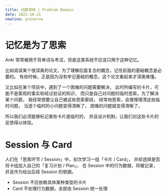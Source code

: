```yaml
---
title: 问题领域 / Problem Domain
date: 2021-10-21
newline: preserve
---
```


# 记忆是为了思索

Anki 常常被用于背单词与考试，但是这类系统不应该只用于这种记忆。

比如阅读某个很深奥的论文，为了理解后面复合的概念，记住前面的基础概念是必要的。
有些时候，正是因为没有牢记基础的概念，这个论文看起来才深奥难懂。

又比如在某个项目中，遇到了一个困难的问题需要解决，
此时所编写的卡片，可能不是客观的事实和经过验证的知识，
而只是自己对问题的临时思索，为了解决某个问题，
我经常想要让自己被这些思索萦绕，
经常地思索，会慢慢理清这些临时问题，
当逐个临时的小问题变得清晰了，
困难的问题就变得清晰了。

所以我们必须能够标记某些卡片是临时的，
并且设计机制，让我们对这些卡片的反馈得以体现。

# Session 与 Card

人们在「思索环节 / Session」中，初次学习一组「卡片 / Card」，
并却选择是否将卡组加入自己的「复习计划 / Plan」，
在 Session 中的行为数据，将被记录，并且作为给出后续 Session 的依据。

- Session 不应依赖具体某种类型的卡片
- Card 不处理行为数据，全部由 Session 统一处理
